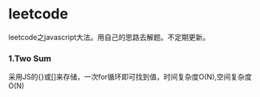 # leetcode
leetcode之javascript大法。用自己的思路去解题。不定期更新。

### 1.Two Sum
采用JS的{}或[]来存储，一次for循环即可找到值，时间复杂度O(N),空间复杂度O(N)


